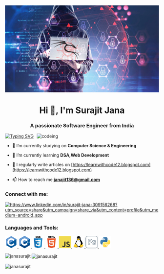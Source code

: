 ![logo](https://github.com/janasurajit/Janasurajit/blob/main/630e5341f4757c001d313da0.jpg)
<h1 align="center">Hi 👋, I'm Surajit Jana</h1>
<h3 align="center">A passionate Software Engineer from India</h3>
<a href="https://git.io/typing-svg"><img src="https://readme-typing-svg.demolab.com?font=Fira+Code&pause=500&color=64A0F7&random=false&width=500&lines=Hello+!+;I+am+Surajit+jana.;Computer+Science+%26+Engineering+student.;thank+you+for+visiting%F0%9F%99%8F." alt="Typing SVG" /></a>
<img align="right"alt="codeing" width="400" src="https://cdn.dribbble.com/users/1162077/screenshots/3848914/programmer.gif">

- 🔭 I’m currently studying on **Computer Science & Engineering**

- 🌱 I’m currently learning **DSA,Web Development**

- 📝 I regularly write articles on [https://learnwithcode12.blogspot.com](https://learnwithcode12.blogspot.com)

- 📫 How to reach me **janajit136@gmail.com**

<h3 align="left">Connect with me:</h3>
<p align="left">
<a href="https://linkedin.com/in/https://www.linkedin.com/in/surajit-jana-309156268?utm_source=share&utm_campaign=share_via&utm_content=profile&utm_medium=android_app" target="blank"><img align="center" src="https://raw.githubusercontent.com/rahuldkjain/github-profile-readme-generator/master/src/images/icons/Social/linked-in-alt.svg" alt="https://www.linkedin.com/in/surajit-jana-309156268?utm_source=share&utm_campaign=share_via&utm_content=profile&utm_medium=android_app" height="30" width="40" /></a>
</p>

<h3 align="left">Languages and Tools:</h3>
<p align="left"> <a href="https://www.cprogramming.com/" target="_blank" rel="noreferrer"> <img src="https://raw.githubusercontent.com/devicons/devicon/master/icons/c/c-original.svg" alt="c" width="40" height="40"/> </a> <a href="https://www.w3schools.com/cpp/" target="_blank" rel="noreferrer"> <img src="https://raw.githubusercontent.com/devicons/devicon/master/icons/cplusplus/cplusplus-original.svg" alt="cplusplus" width="40" height="40"/> </a> <a href="https://www.w3schools.com/css/" target="_blank" rel="noreferrer"> <img src="https://raw.githubusercontent.com/devicons/devicon/master/icons/css3/css3-original-wordmark.svg" alt="css3" width="40" height="40"/> </a> <a href="https://www.w3.org/html/" target="_blank" rel="noreferrer"> <img src="https://raw.githubusercontent.com/devicons/devicon/master/icons/html5/html5-original-wordmark.svg" alt="html5" width="40" height="40"/> </a> <a href="https://developer.mozilla.org/en-US/docs/Web/JavaScript" target="_blank" rel="noreferrer"> <img src="https://raw.githubusercontent.com/devicons/devicon/master/icons/javascript/javascript-original.svg" alt="javascript" width="40" height="40"/> </a> <a href="https://www.linux.org/" target="_blank" rel="noreferrer"> <img src="https://raw.githubusercontent.com/devicons/devicon/master/icons/linux/linux-original.svg" alt="linux" width="40" height="40"/> </a> <a href="https://www.photoshop.com/en" target="_blank" rel="noreferrer"> <img src="https://raw.githubusercontent.com/devicons/devicon/master/icons/photoshop/photoshop-line.svg" alt="photoshop" width="40" height="40"/> </a> <a href="https://www.python.org" target="_blank" rel="noreferrer"> <img src="https://raw.githubusercontent.com/devicons/devicon/master/icons/python/python-original.svg" alt="python" width="40" height="40"/> </a> </p>

<p><img align="left" src="https://github-readme-stats.vercel.app/api/top-langs?username=janasurajit&show_icons=true&locale=en&layout=compact" alt="janasurajit" /></p>

<p>&nbsp;<img align="center" src="https://github-readme-stats.vercel.app/api?username=janasurajit&show_icons=true&locale=en" alt="janasurajit" /></p>

<p><img align="center" src="https://github-readme-streak-stats.herokuapp.com/?user=janasurajit&" alt="janasurajit" /></p>
